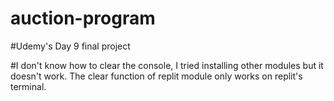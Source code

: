 # auction-program
#Udemy's Day 9 final project


#I don't know how to clear the console, I tried installing other modules but it doesn't work. The clear function of replit module only works on replit's terminal.
